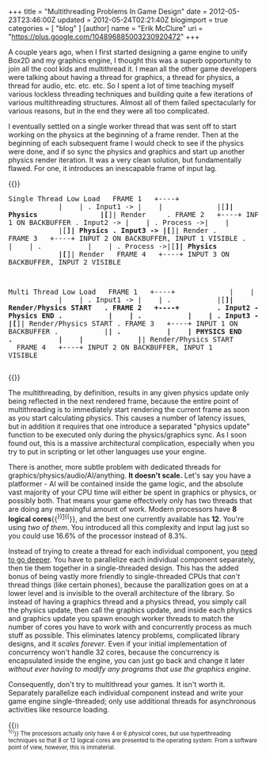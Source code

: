 +++
title = "Multithreading Problems In Game Design"
date = 2012-05-23T23:46:00Z
updated = 2012-05-24T02:21:40Z
blogimport = true 
categories = [ "blog" ]
[author]
	name = "Erik McClure"
	uri = "https://plus.google.com/104896885003230920472"
+++

A couple years ago, when I first started designing a game engine to unify Box2D and my graphics engine, I thought this was a superb opportunity to join all the cool kids and multithread it. I mean all the other game developers were talking about having a thread for graphics, a thread for physics, a thread for audio, etc. etc. etc. So I spent a lot of time teaching myself various lockless threading techniques and building quite a few iterations of various multithreading structures. Almost all of them failed spectacularly for various reasons, but in the end they were all too complicated.

I eventually settled on a single worker thread that was sent off to start working on the physics at the beginning of a frame render. Then at the beginning of each subsequent frame I would check to see if the physics were done, and if so sync the physics and graphics and start up another physics render iteration. It was a very clean solution, but fundamentally flawed. For one, it introduces an inescapable frame of input lag.

{{<html>}}<pre>Single Thread Low Load
&nbsp;&nbsp;FRAME 1&nbsp;&nbsp; +----+
&nbsp;&nbsp;&nbsp;&nbsp;&nbsp;&nbsp;&nbsp;&nbsp;&nbsp;&nbsp;&nbsp;&nbsp;|&nbsp;&nbsp;&nbsp;&nbsp;|
. Input1 -> |&nbsp;&nbsp;&nbsp;&nbsp;|
&nbsp;&nbsp;&nbsp;&nbsp;&nbsp;&nbsp;&nbsp;&nbsp;&nbsp;&nbsp;&nbsp;&nbsp;|[__]| Physics&nbsp;&nbsp; 
&nbsp;&nbsp;&nbsp;&nbsp;&nbsp;&nbsp;&nbsp;&nbsp;&nbsp;&nbsp;&nbsp;&nbsp;|[__]| Render&nbsp;&nbsp;&nbsp;&nbsp;
. FRAME 2&nbsp;&nbsp; +----+ INPUT 1 ON BACKBUFFER
. Input2 -> |&nbsp;&nbsp;&nbsp;&nbsp;|
. Process ->|&nbsp;&nbsp;&nbsp;&nbsp;|
&nbsp;&nbsp;&nbsp;&nbsp;&nbsp;&nbsp;&nbsp;&nbsp;&nbsp;&nbsp;&nbsp;&nbsp;|[__]| Physics
. Input3 -> |[__]| Render
. FRAME 3&nbsp;&nbsp; +----+ INPUT 2 ON BACKBUFFER, INPUT 1 VISIBLE
.&nbsp;&nbsp;&nbsp;&nbsp;&nbsp;&nbsp;&nbsp;&nbsp;&nbsp;&nbsp; |&nbsp;&nbsp;&nbsp;&nbsp;|
.&nbsp;&nbsp;&nbsp;&nbsp;&nbsp;&nbsp;&nbsp;&nbsp;&nbsp;&nbsp; |&nbsp;&nbsp;&nbsp;&nbsp;|
. Process ->|[__]| Physics
&nbsp;&nbsp;&nbsp;&nbsp;&nbsp;&nbsp;&nbsp;&nbsp;&nbsp;&nbsp;&nbsp;&nbsp;|[__]| Render
&nbsp;&nbsp;FRAME 4&nbsp;&nbsp; +----+ INPUT 3 ON BACKBUFFER, INPUT 2 VISIBLE

Multi Thread Low Load
&nbsp;&nbsp;FRAME 1&nbsp;&nbsp; +----+
&nbsp;&nbsp;&nbsp;&nbsp;&nbsp;&nbsp;&nbsp;&nbsp;&nbsp;&nbsp;&nbsp;&nbsp;|&nbsp;&nbsp;&nbsp;&nbsp;| 
&nbsp;&nbsp;&nbsp;&nbsp;&nbsp;&nbsp;&nbsp;&nbsp;&nbsp;&nbsp;&nbsp;&nbsp;|&nbsp;&nbsp;&nbsp;&nbsp;|
. Input1 -> |&nbsp;&nbsp;&nbsp;&nbsp;| 
.&nbsp;&nbsp;&nbsp;&nbsp;&nbsp;&nbsp;&nbsp;&nbsp;&nbsp;&nbsp; |[__]| Render/Physics START&nbsp;&nbsp;
. FRAME 2&nbsp;&nbsp; +----+&nbsp;&nbsp;&nbsp;&nbsp;&nbsp;&nbsp;&nbsp;&nbsp;
. Input2 -> |____| Physics END
.&nbsp;&nbsp;&nbsp;&nbsp;&nbsp;&nbsp;&nbsp;&nbsp;&nbsp;&nbsp; |&nbsp;&nbsp;&nbsp;&nbsp;|
.&nbsp;&nbsp;&nbsp;&nbsp;&nbsp;&nbsp;&nbsp;&nbsp;&nbsp;&nbsp; |&nbsp;&nbsp;&nbsp;&nbsp;| 
. Input3 -> |[__]| Render/Physics START
. FRAME 3&nbsp;&nbsp; +----+ INPUT 1 ON BACKBUFFER
.&nbsp;&nbsp;&nbsp;&nbsp;&nbsp;&nbsp;&nbsp;&nbsp;&nbsp;&nbsp; |____|
.&nbsp;&nbsp;&nbsp;&nbsp;&nbsp;&nbsp;&nbsp;&nbsp;&nbsp;&nbsp; |&nbsp;&nbsp;&nbsp;&nbsp;| PHYSICS END
.&nbsp;&nbsp;&nbsp;&nbsp;&nbsp;&nbsp;&nbsp;&nbsp;&nbsp;&nbsp; |&nbsp;&nbsp;&nbsp;&nbsp;| 
&nbsp;&nbsp;&nbsp;&nbsp;&nbsp;&nbsp;&nbsp;&nbsp;&nbsp;&nbsp;&nbsp;&nbsp;|____| Render/Physics START
&nbsp;&nbsp;FRAME 4&nbsp;&nbsp; +----+ INPUT 2 ON BACKBUFFER, INPUT 1 VISIBLE</pre>{{</html>}}

The multithreading, by definition, results in any given physics update only being reflected in the next rendered frame, because the entire point of multithreading is to immediately start rendering the current frame as soon as you start calculating physics. This causes a number of latency issues, but in addition it requires that one introduce a separated "physics update" function to be executed only during the physics/graphics sync. As I soon found out, this is a massive architectural complication, especially when you try to put in scripting or let other languages use your engine.

There is another, more subtle problem with dedicated threads for graphics/physics/audio/AI/anything. **It doesn't scale.** Let's say you have a platformer - AI will be contained inside the game logic, and the absolute vast majority of your CPU time will either be spent in graphics or physics, or possibly both. That means your game effectively only has two threads that are doing any meaningful amount of work. Modern processors have **8 logical cores**{{<sup>}}<a href="#ft_1">1</a>{{</sup>}}, and the best one currently available has **12**. You're using *two of them*. You introduced all this complexity and input lag just so you could use 16.6% of the processor instead of 8.3%.

Instead of trying to create a thread for each individual component, you [need to go deeper](http://inception.davepedu.com/). You have to parallelize each individual component separately, then tie them together in a single-threaded design. This has the added bonus of being vastly more friendly to single-threaded CPUs that *can't* thread things (like certain phones), because the parallization goes on at a lower level and is invisible to the overall architecture of the library. So instead of having a graphics thread and a physics thread, you simply call the physics update, then call the graphics update, and inside each physics and graphics update you spawn enough worker threads to match the number of cores you have to work with and concurrently process as much stuff as possible. This eliminates latency problems, complicated library designs, and it *scales forever*. Even if your initial implementation of concurrency won't handle 32 cores, because the concurrency is encapsulated inside the engine, you can just go back and change it later *without ever having to modify any programs that use the graphics engine*.

Consequently, don't try to multithread your games. It isn't worth it. Separately parallelize each individual component instead and write your game engine single-threaded; only use additional threads for asynchronous activities like resource loading.

{{<span style="font-size:80%">}}<br/><sup><a name="ft_1">1</a>{{</sup>}} The processors actually only have 4 or 6 *physical* cores, but use hyperthreading techniques so that 8 or 12 logical cores are presented to the operating system. From a software point of view, however, this is immaterial.</span>
